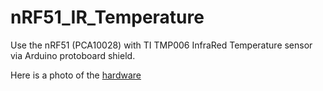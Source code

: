 # nRF51_IR_Temperature
Use the nRF51 (PCA10028) with TI TMP006 InfraRed Temperature sensor via Arduino protoboard shield.

Here is a photo of the [hardware](https://github.com/foldedtoad/nRF51_IR_Temperature/blob/master/docs/PCA10028_TMP006.jpg)
